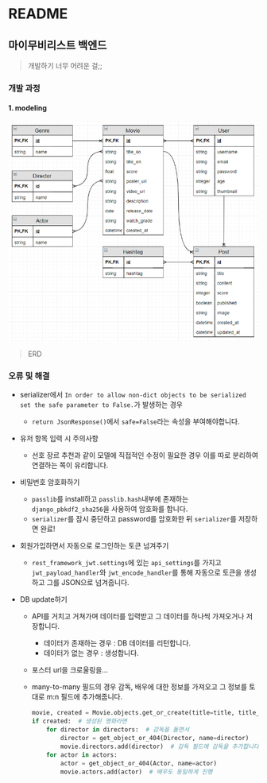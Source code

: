 # README

## 마이무비리스트 백엔드

> 개발하기 너무 어려운 걸;;

### 개발 과정

#### 1. modeling

![image-20191127104757444](README.assets/image-20191127104757444.png)

> ERD

### 오류 및 해결

- serializer에서 `In order to allow non-dict objects to be serialized set the safe parameter to False.`가 발생하는 경우
  
  - `return JsonResponse()`에서 `safe=False`라는 속성을 부여해야합니다.
  
- 유저 항목 입력 시 주의사항
  
  - 선호 장르 추천과 같이 모델에 직접적인 수정이 필요한 경우 이를 따로 분리하여 연결하는 쪽이 유리합니다.
  
- 비밀번호 암호화하기
  - `passlib`를 install하고 `passlib.hash`내부에 존재하는 `django_pbkdf2_sha256`을 사용하여 암호화를 합니다.
  - `serializer`를 잠시 중단하고 password를 암호화한 뒤 `serializer`를 저장하면 완료!
  
- 회원가입하면서 자동으로 로그인하는 토큰 넘겨주기
  
  - `rest_framework_jwt.settings`에 있는 `api_settings`를 가지고 `jwt_payload_handler`와 `jwt_encode_handler`를 통해 자동으로 토큰을 생성하고 그를 JSON으로 넘겨줍니다.
  
- DB update하기

  - API를 거치고 거쳐가며 데이터를 입력받고 그 데이터를 하나씩 가져오거나 저장합니다.

    - 데이터가 존재하는 경우 : DB 데이터를 리턴합니다.
    - 데이터가 없는 경우 : 생성합니다.

  - 포스터 url을 크로울링을...

  - many-to-many 필드의 경우 감독, 배우에 대한 정보를 가져오고 그 정보를 토대로 m:n 필드에 추가해줍니다.

    ```python
    movie, created = Movie.objects.get_or_create(title=title, title_ko=title_ko, score=score, poster_url=poster_url, video_url=video_url, genre=genre)  # 미리 영화를 생성해야하는지 안 그래도 되는지 검증하고
    if created:  # 생성된 영화라면
        for director in directors:  # 감독을 돌면서
            director = get_object_or_404(Director, name=director)
            movie.directors.add(director)  # 감독 필드에 감독을 추가합니다.
        for actor in actors:
            actor = get_object_or_404(Actor, name=actor)
            movie.actors.add(actor)  # 배우도 동일하게 진행
    ```

    